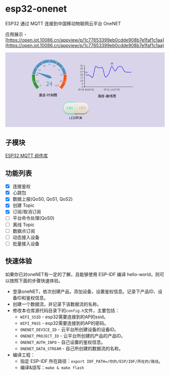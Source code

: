 # esp32-onenet
ESP32 通过 MQTT 连接到中国移动物联网云平台 OneNET

应用展示 - [https://open.iot.10086.cn/appview/p/1c77653399eb0cdde908b7e1faf1c1aa](https://open.iot.10086.cn/appview/p/1c77653399eb0cdde908b7e1faf1c1aa)

![](doc/img/preview.jpg)

## 子模块

[ESP32 MQTT 组件库](https://github.com/tidyjiang8/espmqtt)

## 功能列表

- [x] 连接鉴权
- [x] 心跳包
- [x] 数据上报(QoS0, QoS1, QoS2)
- [x] 创建 Topic
- [x] 订阅/取消订阅
- [ ] 平台命令处理(QoS0)
- [ ] 离线 Topic
- [ ] 数据点订阅
- [ ] 动态接入设备
- [ ] 批量接入设备

## 快速体验

如果你已对oneNET有一定的了解，且能够使用 ESP-IDF 编译 hello-world，则可以按照下面的步骤快速体验。

- 登录oneNET，依次创建产品，添加设备，设置鉴权信息。记录下产品ID、设备ID和鉴权信息。
- 创建一个数据流，并记录下该数据流的名称。
- 修改本仓库源代码目录下的`config.h`文件，主要包括：
  - `WIFI_SSID` - esp32需要连接到的AP的ssid。
  - `WIFI_PASS` - esp32需要连接到的AP的密码。
  - `ONENET_DEVICE_ID` - 云平台所创建设备的设备ID。
  - `ONENET_PROJECT_ID` - 云平台所创建的产品的产品ID。
  - `ONENET_AUTH_INFO` - 自己设置的鉴权信息。
  - `ONENET_DATA_STREAM` - 自己所创建的数据流的名称。
- 编译工程：
  - 指定 ESP-IDF 所在路径：`export IDF_PATH=/你的/ESP/IDF/所在的/路径`。
  - 编译&烧写：`make & make flash`

